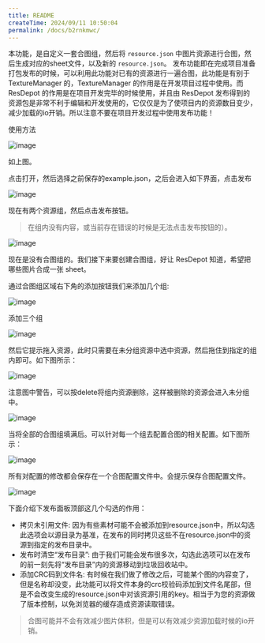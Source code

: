 ```yaml
---
title: README
createTime: 2024/09/11 10:50:04
permalink: /docs/b2rnkmwc/
---
```


本功能，是自定义一套合图组，然后将 `resource.json` 中图片资源进行合图，然后生成对应的sheet文件，以及新的 `resource.json`。
发布功能即在完成项目准备打包发布的时候，可以利用此功能对已有的资源进行一遍合图，此功能是有别于TextureManager 的，TextureManager 的作用是在开发项目过程中使用。而 ResDepot 的作用是在项目开发完毕的时候使用，并且由 ResDepot 发布得到的资源包是非常不利于编辑和开发使用的，它仅仅是为了使项目内的资源数目变少，减少加载的io开销。所以注意不要在项目开发过程中使用发布功能！

使用方法

![image](19.PNG)

如上图。

点击打开，然后选择之前保存的example.json，之后会进入如下界面，点击发布

![image](20.png)

现在有两个资源组，然后点击发布按钮。

> 在组内没有内容，或当前存在错误的时候是无法点击发布按钮的）。

![image](21.PNG)

现在是没有合图组的。我们接下来要创建合图组，好让 ResDepot 知道，希望把哪些图片合成一张 sheet。

通过合图组区域右下角的添加按钮我们来添加几个组:

![image](22.png)

添加三个组

![image](23.PNG)

然后它提示拖入资源，此时只需要在未分组资源中选中资源，然后拖住到指定的组内即可。如下图所示：

![image](24.PNG)

注意图中警告，可以按delete将组内资源删除，这样被删除的资源会进入未分组中。

![image](25.PNG)

当将全部的合图组填满后。可以针对每一个组去配置合图的相关配置。如下图所示：

![image](26.PNG)

所有对配置的修改都会保存在一个合图配置文件中。会提示保存合图配置文件。

![image](27.PNG)

下面介绍下发布面板顶部这几个勾选的作用：

* 拷贝未引用文件: 因为有些素材可能不会被添加到resource.json中，所以勾选此选项会以源目录为基准，在发布的同时拷贝这些不在resource.json中的资源到指定的发布目录中。
* 发布时清空“发布目录”: 由于我们可能会发布很多次，勾选此选项可以在发布的前一刻先将“发布目录”内的资源移动到垃圾回收站中。
* 添加CRC码到文件名: 有时候在我们做了修改之后，可能某个图的内容变了，但是名称却没变，此功能可以将文件本身的crc校验码添加到文件名尾部，但是不会改变生成的resource.json中对该资源引用的key。相当于为您的资源做了版本控制，以免浏览器的缓存造成资源读取错误。


> 合图可能并不会有效减少图片体积，但是可以有效减少资源加载时候的io开销。